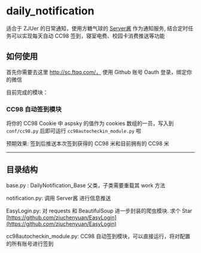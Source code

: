 # daily_notification

适合于 ZJUer 的日常通知，使用方糖气球的 [Server酱](http://sc.ftqq.com/) 作为通知服务, 结合定时任务可以实现每天自动 CC98 签到，寝室电费、校园卡消费推送等功能

## 如何使用

首先你需要去这里 http://sc.ftqq.com/， 使用 Github 账号 Oauth 登录，绑定你的微信

目前完成的模块： 

### CC98 自动签到模块

将你的 CC98 Cookie 中 aspsky 的值作为 cookies 数组的一员，写入到 `conf/cc98.py` 后即可运行 `cc98autocheckin_module.py` 啦

预期效果: 签到后推送本次签到获得的 CC98 米和目前拥有的 CC98 米

----

## 目录结构

base.py : DailyNotification_Base 父类，子类需要重载其 work 方法

notification.py: 调用 Server酱 进行信息推送

EasyLogin.py: 对 requests 和 BeautifulSoup 进一步封装的爬虫模块. 求个 Star [https://github.com/zjuchenyuan/EasyLogin](https://github.com/zjuchenyuan/EasyLogin)

cc98autocheckin_module.py: CC98 自动签到模块，可以直接运行，将对配置的所有账号进行签到
